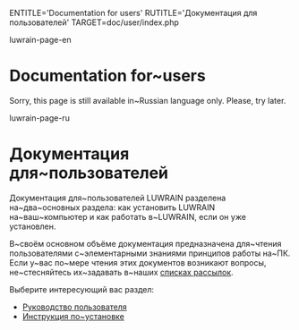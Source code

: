 
ENTITLE='Documentation for users'
RUTITLE='Документация для пользователей'
TARGET=doc/user/index.php

luwrain-page-en

# Documentation for~users

Sorry, this page is still available in~Russian language only. Please, try later.

luwrain-page-ru

# Документация для~пользователей

Документация для~пользователей LUWRAIN разделена на~два~основных раздела:
как установить LUWRAIN на~ваш~компьютер
и как работать в~LUWRAIN, если  он уже установлен.

В~своём основном объёме документация предназначена для~чтения пользователями
с~элементарными знаниями принципов работы на~ПК.
Если у~вас по~мере чтения этих документов возникают вопросы,
не~стесняйтесь их~задавать в~наших [списках рассылок](local:/community/mailing-lists/).

Выберите интересующий вас раздел:

* [Руководство пользователя](local:manual/)
* [Инструкция по~установке](local:installation/)
